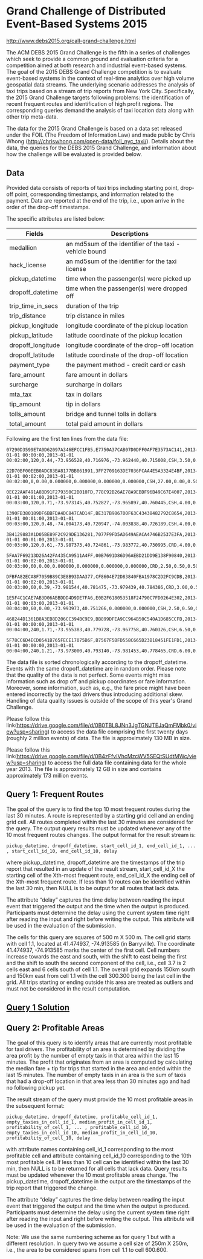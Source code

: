 # Grand Challenge of Distributed Event-Based Systems 2015

http://www.debs2015.org/call-grand-challenge.html

The ACM DEBS 2015 Grand Challenge is the fifth in a series of challenges which seek to provide a common ground and evaluation criteria for a competition aimed at both research and industrial event-based systems. The goal of the 2015 DEBS Grand Challenge competition is to evaluate event-based systems in the context of real-time analytics over high volume geospatial data streams. The underlying scenario addresses the analysis of taxi trips based on a stream of trip reports from New York City. Specifically, the 2015 Grand Challenge targets following problems: the identification of recent frequent routes and identification of high profit regions. The corresponding queries demand the analysis of taxi location data along with other trip meta-data.

The data for the 2015 Grand Challenge is based on a data set released under the FOIL (The Freedom of Information Law) and made public by Chris Whong (http://chriswhong.com/open-data/foil_nyc_taxi/). Details about the data, the queries for the DEBS 2015 Grand Challenge, and information about how the challenge will be evaluated is provided below.

## Data

Provided data consists of reports of taxi trips including starting point, drop-off point, corresponding timestamps, and information related to the payment. Data are reported at the end of the trip, i.e., upon arrive in the order of the drop-off timestamps.

The specific attributes are listed below:

| Fields        | Descriptions |
| ------------- |---------------|
|medallion | an md5sum of the identifier of the taxi - vehicle bound |
|hack_license | an md5sum of the identifier for the taxi license|
|pickup_datetime | time when the passenger(s) were picked up|
|dropoff_datetime | time when the passenger(s) were dropped off|
|trip_time_in_secs | duration of the trip|
|trip_distance | trip distance in miles|
|pickup_longitude | longitude coordinate of the pickup location|
|pickup_latitude | latitude coordinate of the pickup location|
|dropoff_longitude | longitude coordinate of the drop-off location|
|dropoff_latitude | latitude coordinate of the drop-off location|
|payment_type | the payment method - credit card or cash|
|fare_amount | fare amount in dollars|
|surcharge | surcharge in dollars|
|mta_tax | tax in dollars|
|tip_amount | tip in dollars|
|tolls_amount | bridge and tunnel tolls in dollars|
|total_amount | total paid amount in dollars|

Following are the first ten lines from the data file:

```
07290D3599E7A0D62097A346EFCC1FB5,E7750A37CAB07D0DFF0AF7E3573AC141,2013-01-01 00:00:00,2013-01-01 00:02:00,120,0.44,-73.956528,40.716976,-73.962440,40.715008,CSH,3.50,0.50,0.50,0.00,0.00,4.50

22D70BF00EEB0ADC83BA8177BB861991,3FF2709163DE7036FCAA4E5A3324E4BF,2013-01-01 00:02:00,2013-01-01 00:02:00,0,0.00,0.000000,0.000000,0.000000,0.000000,CSH,27.00,0.00,0.50,0.00,0.00,27.50

0EC22AAF491A8BD91F279350C2B010FD,778C92B26AE78A9EBDF96B49C67E4007,2013-01-01 00:01:00,2013-01-01 00:03:00,120,0.71,-73.973145,40.752827,-73.965897,40.760445,CSH,4.00,0.50,0.50,0.00,0.00,5.00

1390FB380189DF6BBFDA4DC847CAD14F,BE317B986700F63C43438482792C8654,2013-01-01 00:01:00,2013-01-01 00:03:00,120,0.48,-74.004173,40.720947,-74.003838,40.726189,CSH,4.00,0.50,0.50,0.00,0.00,5.00

3B4129883A1D05BE89F2C929DE136281,7077F9FD5AD649AEACA4746B2537E3FA,2013-01-01 00:01:00,2013-01-01 00:03:00,120,0.61,-73.987373,40.724861,-73.983772,40.730995,CRD,4.00,0.50,0.50,0.00,0.00,5.00

5FAA7F69213D26A42FA435CA9511A4FF,00B7691D86D96AEBD21DD9E138F90840,2013-01-01 00:02:00,2013-01-01 00:03:00,60,0.00,0.000000,0.000000,0.000000,0.000000,CRD,2.50,0.50,0.50,0.25,0.00,3.75

DFBFA82ECA8F7059B89C3E8B93DAA377,CF8604E72D83840FBA1978C2D2FC9CDB,2013-01-01 00:02:00,2013-01-01 00:03:00,60,0.39,-73.981544,40.781475,-73.979439,40.784386,CRD,3.00,0.50,0.50,0.70,0.00,4.70

1E5F4C1CAE7AB3D06ABBDDD4D9DE7FA6,E0B2F618053518F24790C7FD0264E302,2013-01-01 00:03:00,2013-01-01 00:04:00,60,0.00,-73.993973,40.751266,0.000000,0.000000,CSH,2.50,0.50,0.50,0.00,0.00,3.50

468244D1361B8A3EB8D206CC394BC9E9,BB899DFEA9CC964B50C540A1D685CCFB,2013-01-01 00:00:00,2013-01-01 00:04:00,240,1.71,-73.955383,40.779728,-73.967758,40.760326,CSH,6.50,0.50,0.50,0.00,0.00,7.50

5F78CC6D4ECD0541B765FECE17075B6F,B7567F5BFD558C665D23B18451FE1FD1,2013-01-01 00:00:00,2013-01-01 00:04:00,240,1.21,-73.973000,40.793140,-73.981453,40.778465,CRD,6.00,0.50,0.50,1.30,0.00,8.30
```
The data file is sorted chronologically according to the dropoff_datetime. Events with the same dropoff_datetime are in random order. Please note that the quality of the data is not perfect. Some events might miss information such as drop off and pickup coordinates or fare information. Moreover, some information, such as, e.g., the fare price might have been entered incorrectly by the taxi drivers thus introducing additional skew. Handling of data quality issues is outside of the scope of this year's Grand Challenge.

Please follow this link(https://drive.google.com/file/d/0B0TBL8JNn3JgTGNJTEJaQmFMbk0/view?usp=sharing) to access the data file comprising the first twenty days (roughly 2 million events) of data. The file is approximately 130 MB in size.

Please follow this link(https://drive.google.com/file/d/0B4zFfvIVhcMzcWV5SEQtSUdtMWc/view?usp=sharing) to access the full data file containing data for the whole year 2013. The file is approximately 12 GB in size and contains approximately 173 million events.

## Query 1: Frequent Routes

The goal of the query is to find the top 10 most frequent routes during the last 30 minutes. A route is represented by a starting grid cell and an ending grid cell. All routes completed within the last 30 minutes are considered for the query. The output query results must be updated whenever any of the 10 most frequent routes changes. The output format for the result stream is:

```
pickup_datetime, dropoff_datetime, start_cell_id_1, end_cell_id_1, ... , start_cell_id_10, end_cell_id_10, delay
```

where pickup_datetime, dropoff_datetime are the timestamps of the trip report that resulted in an update of the result stream, start_cell_id_X the starting cell of the Xth-most frequent route, end_cell_id_X the ending cell of the Xth-most frequent route. If less than 10 routes can be identified within the last 30 min, then NULL is to be output for all routes that lack data.

The attribute “delay” captures the time delay between reading the input event that triggered the output and the time when the output is produced. Participants must determine the delay using the current system time right after reading the input and right before writing the output. This attribute will be used in the evaluation of the submission.

The cells for this query are squares of 500 m X 500 m. The cell grid starts with cell 1.1, located at 41.474937, -74.913585 (in Barryville). The coordinate 41.474937, -74.913585 marks the center of the first cell. Cell numbers increase towards the east and south, with the shift to east being the first and the shift to south the second component of the cell, i.e., cell 3.7 is 2 cells east and 6 cells south of cell 1.1. The overall grid expands 150km south and 150km east from cell 1.1 with the cell 300.300 being the last cell in the grid. All trips starting or ending outside this area are treated as outliers and must not be considered in the result computation.

## [Query 1 Solution](/QUERY1)


## Query 2: Profitable Areas

The goal of this query is to identify areas that are currently most profitable for taxi drivers. The profitability of an area is determined by dividing the area profit by the number of empty taxis in that area within the last 15 minutes. The profit that originates from an area is computed by calculating the median fare + tip for trips that started in the area and ended within the last 15 minutes. The number of empty taxis in an area is the sum of taxis that had a drop-off location in that area less than 30 minutes ago and had no following pickup yet.

The result stream of the query must provide the 10 most profitable areas in the subsequent format:

```
pickup_datetime, dropoff_datetime, profitable_cell_id_1, empty_taxies_in_cell_id_1, median_profit_in_cell_id_1, profitability_of_cell_1, ... , profitable_cell_id_10, empty_taxies_in_cell_id_10, median_profit_in_cell_id_10, profitability_of_cell_10, delay
```

with attribute names containing cell_id_1 corresponding to the most profitable cell and attribute containing cell_id_10 corresponding to the 10th most profitable cell. If less than 10 cell can be identified within the last 30 min, then NULL is to be returned for all cells that lack data. Query results must be updated whenever the 10 most profitable areas change. The pickup_datetime, dropoff_datetime in the output are the timestamps of the trip report that triggered the change.

The attribute “delay” captures the time delay between reading the input event that triggered the output and the time when the output is produced. Participants must determine the delay using the current system time right after reading the input and right before writing the output. This attribute will be used in the evaluation of the submission.

Note: We use the same numbering scheme as for query 1 but with a different resolution. In query two we assume a cell size of 250m X 250m, i.e., the area to be considered spans from cell 1.1 to cell 600.600.